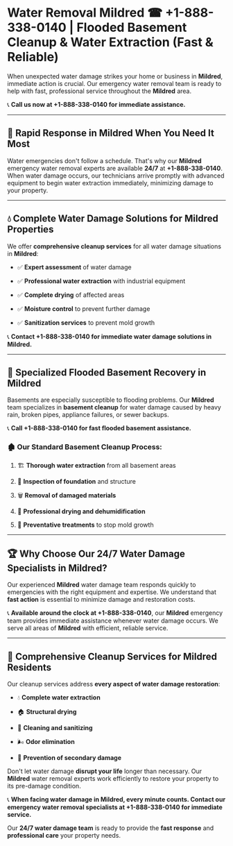 # Water Removal Mildred ☎ +1-888-338-0140 | Flooded Basement Cleanup & Water Extraction (Fast & Reliable)

When unexpected water damage strikes your home or business in **Mildred**, immediate action is crucial. Our emergency water removal team is ready to help with fast, professional service throughout the **Mildred** area. 

📞 **Call us now at +1-888-338-0140 for immediate assistance.**
---
## 🚀 Rapid Response in Mildred When You Need It Most
Water emergencies don't follow a schedule. That's why our **Mildred** emergency water removal experts are available **24/7** at **+1-888-338-0140**. When water damage occurs, our technicians arrive promptly with advanced equipment to begin water extraction immediately, minimizing damage to your property.
---
## 💧 Complete Water Damage Solutions for Mildred Properties
We offer **comprehensive cleanup services** for all water damage situations in **Mildred**:
- ✅ **Expert assessment** of water damage  
- ✅ **Professional water extraction** with industrial equipment  
- ✅ **Complete drying** of affected areas  
- ✅ **Moisture control** to prevent further damage  
- ✅ **Sanitization services** to prevent mold growth  
📞 **Contact +1-888-338-0140 for immediate water damage solutions in Mildred.**
---
## 🌊 Specialized Flooded Basement Recovery in Mildred
Basements are especially susceptible to flooding problems. Our **Mildred** team specializes in **basement cleanup** for water damage caused by heavy rain, broken pipes, appliance failures, or sewer backups. 
📞 **Call +1-888-338-0140 for fast flooded basement assistance.**
### 🏚️ Our Standard Basement Cleanup Process:
1. 🏗️ **Thorough water extraction** from all basement areas  
2. 🔎 **Inspection of foundation** and structure  
3. 🗑️ **Removal of damaged materials**  
4. 💨 **Professional drying and dehumidification**  
5. 🚫 **Preventative treatments** to stop mold growth  
---
## 🏆 Why Choose Our 24/7 Water Damage Specialists in Mildred?
Our experienced **Mildred** water damage team responds quickly to emergencies with the right equipment and expertise. We understand that **fast action** is essential to minimize damage and restoration costs.
📞 **Available around the clock at +1-888-338-0140**, our **Mildred** emergency team provides immediate assistance whenever water damage occurs. We serve all areas of **Mildred** with efficient, reliable service.
---
## 🧹 Comprehensive Cleanup Services for Mildred Residents
Our cleanup services address **every aspect of water damage restoration**:
- 💧 **Complete water extraction**  
- 🏠 **Structural drying**  
- 🧼 **Cleaning and sanitizing**  
- 🌬️ **Odor elimination**  
- 🚫 **Prevention of secondary damage**  
Don't let water damage **disrupt your life** longer than necessary. Our **Mildred** water removal experts work efficiently to restore your property to its pre-damage condition.
📞 **When facing water damage in Mildred, every minute counts. Contact our emergency water removal specialists at +1-888-338-0140 for immediate service.**
Our **24/7 water damage team** is ready to provide the **fast response** and **professional care** your property needs.
